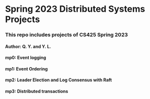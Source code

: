 # Sp&#x200B;ri&#x200B;ng 202&#x200B;3 Di&#x200B;str&#x200B;ibu&#x200B;ted Sy&#x200B;st&#x200B;em&#x200B;s Projects

### This repo includes projects of CS&#x200B;4&#x200B;2&#x200B;5 Spr&#x200B;ing 20&#x200B;2&#x200B;3
#### Author: Q. Y. and Y. L.

#### mp&#x200B;0: Ev&#x200B;ent lo&#x200B;gg&#x200B;ing

#### mp&#x200B;1: Ev&#x200B;ent Ord&#x200B;ering

#### mp&#x200B;2: Lea&#x200B;der Elec&#x200B;tion and L&#x200B;og Cons&#x200B;ensus with Ra&#x200B;ft

#### mp3: Dist&#x200B;ribu&#x200B;ted transa&#x200B;ctions
